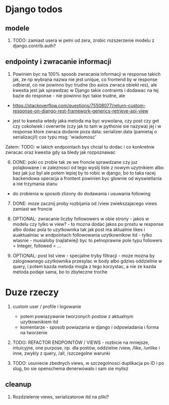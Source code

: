 # Django todos
## modele
1. TODO: zamiast usera w pelni od zera, zrobic rozszerzenie modelu z django.contrib.auth?

## endpointy i zwracanie informacji
1. Powinien byc na 100% sposob zwracania informacji w response takich jak, ze np wybrana nazwa nie jest unique, co frontend by w response odbieral, co nie powinno byc trudne (bo axios zwraca obiekt res), ale kwestia jest jak sprawdzac w Django takie contraints i dodawac na tej bazie do response - nie powinno byc takie trudne, ale

- https://stackoverflow.com/questions/75508077/return-custom-response-on-django-rest-framework-generics-retrieve-api-view

- jest to kwestia wtedy jaka metoda ma byc wywolana, czy post czy get czy cokolwiek i overwrite (czy jak to tam w pythonie sie nazywa) jej i w response ktore zwraca dodanie poza data: serializer.data (pamietaj o serializacji!) cos typu msg: 'wiadomosc'

Zatem: TODO: w lakich endpointach bys chcial to dodac i co konkretnie zwracac
oraz kwestia gdy sa bledy jak rozpoznawac

6. DONE: poki co zrobie tak ze we froncie sprawdzane czy juz polajkowane
i w zaleznosci od tego wyslij liste z nowym uzytnikiem albo bez jak juz byl
ale potem lepiej by to robic w django, bo to taka racej backendowa operacja
a frontent powinien byc glownie od wyswietlania a nie trzymania stanu
- do zrobienia w sposob zlizony do dodawania i usuwania following

7. DONE: moze zacznij proby rozbijania od /view zwiekszajacego views zamiast we froncie

8. OPTIONAL: zwracanie liczby followowers w obie strony - jakos w modelu czy tylko w view? - to mozna dodac jakos po prostu w response albo dodac pola to uzytkownika tak jak post ma aktualnie likes i auaktualniac w endpointach followowania uzytkownikow itd - tylko wlasnie - musialoby (najlatwiej) byc to pelnoprawne pole typu followers = Integer, followed = ...

9. OPTIONAL: post list view - specjalne tryby filtracji - moze mozna by zalogowanego uzytkownika przesylac w body albo gdzies oddzielnie w query, i potem kazda metoda mogla z tego korzystac, a nie ze kazda metoda podaje sama, bo to zbyteczne troche


# Duze rzeczy
1. custom user / profile i logowanie
    - potem powiazywanie tworzonych postow z aktualnym uzytkownikiem itd
    - komentarze - sposob powiazania w django i odpowiadania i forma na tworzenie

3. TODO: REFACTOR ENDPOINTÓW / VIEWS - rozbicie na mniejsze, intuicyjne, one purpose, np. dla postów, oddzielne /view, /like, /unlike i inne, zwykly z query, /all, /szczegolne warunki

4. TODO: usuniecie zbednych views, w szczegolnosci duplikacja po ID i po slug, bo sie openschema denerwowalo i sam sie mylisz


## cleanup
1. Rozdzielenie views, serializatorow itd na pliki?